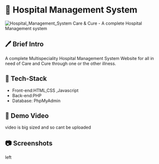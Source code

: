 # 🏥 Hospital Management System
![Hospital_Management_System](https://user-images.githubusercontent.com/84613393/198879539-da4474b1-1f9e-4c7f-8d4f-f891c3cc0e06.png)
Care & Cure - A complete Hospital Management system

## 🖊 Brief Intro 
A complete Multispeciality Hospital Management System Website for all in need of Care and Cure through one or the other illness.

 ## 🔨 Tech-Stack
 <ul>
  <li> Front-end:HTML,CSS ,Javascript </li>
  <li> Back-end:PHP </li>
  <li> Database: PhpMyAdmin</li>
 </ul>

## 🎥 Demo Video  
video is big sized and so cant be uploaded


## 📷 Screenshots
left


